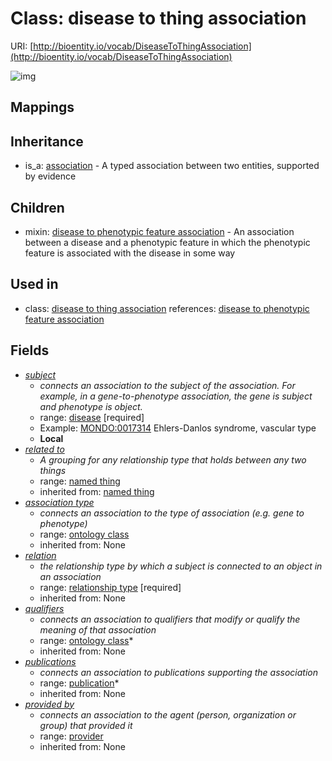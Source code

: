 # Class: disease to thing association




URI: [http://bioentity.io/vocab/DiseaseToThingAssociation](http://bioentity.io/vocab/DiseaseToThingAssociation)

![img](http://yuml.me/diagram/nofunky;dir:TB/class/\[Association]^-\[DiseaseToThingAssociation|id(i):identifier_type%20%3F;name(i):label_type%20%3F;category(i):label_type%20%3F;node_property(i):string%20%3F;iri(i):iri_type%20%3F;full_name(i):label_type%20%3F;description(i):narrative_text%20%3F;systematic_synonym(i):label_type%20%3F;negated(i):boolean%20%3F;object(i):string;association_slot(i):string%20%3F],%20\[DiseaseToThingAssociation]-%20related%20to(i)%20%3F>\[NamedThing],%20\[DiseaseToThingAssociation]-%20association%20type(i)%20%3F>\[OntologyClass],%20\[DiseaseToThingAssociation]-%20relation(i)>\[RelationshipType],%20\[DiseaseToThingAssociation]-%20qualifiers(i)%20*>\[OntologyClass],%20\[DiseaseToThingAssociation]-%20publications(i)%20*>\[Publication],%20\[DiseaseToThingAssociation]-%20provided%20by(i)%20%3F>\[Provider],%20\[DiseaseToThingAssociation]-%20subject>\[Disease])
## Mappings

## Inheritance

 *  is_a: [association](Association.md) - A typed association between two entities, supported by evidence
## Children

 *  mixin: [disease to phenotypic feature association](DiseaseToPhenotypicFeatureAssociation.md) - An association between a disease and a phenotypic feature in which the phenotypic feature is associated with the disease in some way
## Used in

 *  class: [disease to thing association](DiseaseToThingAssociation.md) references: [disease to phenotypic feature association](DiseaseToPhenotypicFeatureAssociation.md)
## Fields

 * _[subject](subject.md)_
    * _connects an association to the subject of the association. For example, in a gene-to-phenotype association, the gene is subject and phenotype is object._
    * range: [disease](Disease.md) [required]
    * Example: [MONDO:0017314](http://purl.obolibrary.org/obo/MONDO_0017314) Ehlers-Danlos syndrome, vascular type
    * __Local__
 * _[related to](related_to.md)_
    * _A grouping for any relationship type that holds between any two things_
    * range: [named thing](NamedThing.md)
    * inherited from: [named thing](NamedThing.md)
 * _[association type](association_type.md)_
    * _connects an association to the type of association (e.g. gene to phenotype)_
    * range: [ontology class](OntologyClass.md)
    * inherited from: None
 * _[relation](relation.md)_
    * _the relationship type by which a subject is connected to an object in an association_
    * range: [relationship type](RelationshipType.md) [required]
    * inherited from: None
 * _[qualifiers](qualifiers.md)_
    * _connects an association to qualifiers that modify or qualify the meaning of that association_
    * range: [ontology class](OntologyClass.md)*
    * inherited from: None
 * _[publications](publications.md)_
    * _connects an association to publications supporting the association_
    * range: [publication](Publication.md)*
    * inherited from: None
 * _[provided by](provided_by.md)_
    * _connects an association to the agent (person, organization or group) that provided it_
    * range: [provider](Provider.md)
    * inherited from: None
